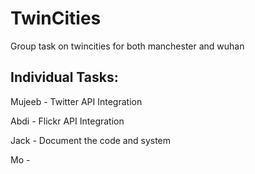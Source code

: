# TwinCities

Group task on twincities for both manchester and wuhan

## Individual Tasks:

Mujeeb - Twitter API Integration

Abdi - Flickr API Integration

Jack - Document the code and system

Mo - 

